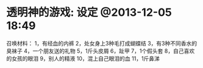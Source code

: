 # 透明神的游戏: 设定 @2013-12-05 18:49

召唤材料：
1，有经血的内裤
2，处女身上3种毛打成蝴蝶结
3，有3种不同香水的臭袜子
4，一个朋友送的礼物
5，1斤头皮屑
6，趾甲
7，1个假头套
8，自己喜欢的女孩的眼泪
9，别人的精液
10，混上自己眼泪的血
11，1斤鼻涕 